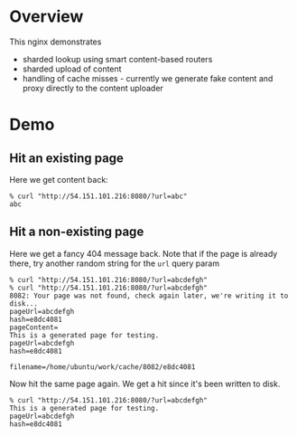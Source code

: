 # Overview
This nginx demonstrates
* sharded lookup using smart content-based routers
* sharded upload of content
* handling of cache misses - currently we generate fake content and proxy directly to the content uploader

# Demo
## Hit an existing page
Here we get content back:
```
% curl "http://54.151.101.216:8080/?url=abc"    
abc
```

## Hit a non-existing page
Here we get a fancy 404 message back.  Note that if the page is already there, try another random string for the `url` query param
```
% curl "http://54.151.101.216:8080/?url=abcdefgh"    
% curl "http://54.151.101.216:8080/?url=abcdefgh"
8082: Your page was not found, check again later, we're writing it to disk...
pageUrl=abcdefgh
hash=e8dc4081
pageContent=
This is a generated page for testing.
pageUrl=abcdefgh
hash=e8dc4081

filename=/home/ubuntu/work/cache/8082/e8dc4081

```

Now hit the same page again.  We get a hit since it's been written to disk.
```
% curl "http://54.151.101.216:8080/?url=abcdefgh"
This is a generated page for testing.
pageUrl=abcdefgh
hash=e8dc4081
```
